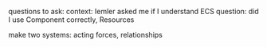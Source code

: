 questions to ask:
    context:
        Iemler asked me if I understand ECS
    question:
        did I use Component correctly,
        Resources

make two systems: acting forces, relationships